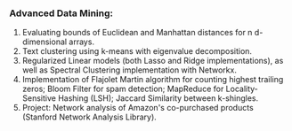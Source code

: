 ### Advanced Data Mining:
1. Evaluating bounds of Euclidean and Manhattan distances for n d-dimensional arrays.
2. Text clustering using k-means with eigenvalue decomposition.
3. Regularized Linear models (both Lasso and Ridge implementations), as well as Spectral Clustering implementation with Networkx.
4. Implementation of Flajolet Martin algorithm for counting highest trailing zeros; Bloom Filter for spam detection; MapReduce for Locality-Sensitive Hashing (LSH); Jaccard Similarity between k-shingles.
5. Project: Network analysis of Amazon's co-purchased products (Stanford Network Analysis Library).
